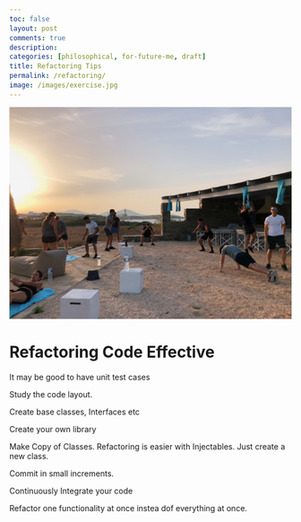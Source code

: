 ```yaml
---
toc: false
layout: post
comments: true
description:
categories: [philosophical, for-future-me, draft]
title: Refactoring Tips
permalink: /refactoring/
image: /images/exercise.jpg
---
```

![](/images/exercise.jpg)

# Refactoring Code Effective 

It may be good to have unit test cases

Study the code layout.

Create base classes, Interfaces etc

Create your own library

Make Copy of Classes. 
Refactoring is easier with Injectables. Just create a new class.

Commit in small increments.

Continuously Integrate your code

Refactor one functionality at once instea dof everything at once.